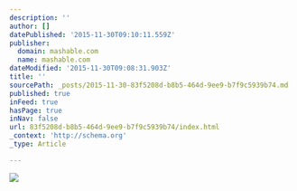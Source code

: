 ```yaml
---
description: ''
author: []
datePublished: '2015-11-30T09:10:11.559Z'
publisher:
  domain: mashable.com
  name: mashable.com
dateModified: '2015-11-30T09:08:31.903Z'
title: ''
sourcePath: _posts/2015-11-30-83f5208d-b8b5-464d-9ee9-b7f9c5939b74.md
published: true
inFeed: true
hasPage: true
inNav: false
url: 83f5208d-b8b5-464d-9ee9-b7f9c5939b74/index.html
_context: 'http://schema.org'
_type: Article

---
```

![](http://rack.0.mshcdn.com/media/ZgkyMDE1LzExLzMwL2M2L2tvYmU5LjUyMDRjLmpwZwpwCXRodW1iCTk1MHg1MzQjCmUJanBn/86f6c99b/4a1/kobe9.jpg)